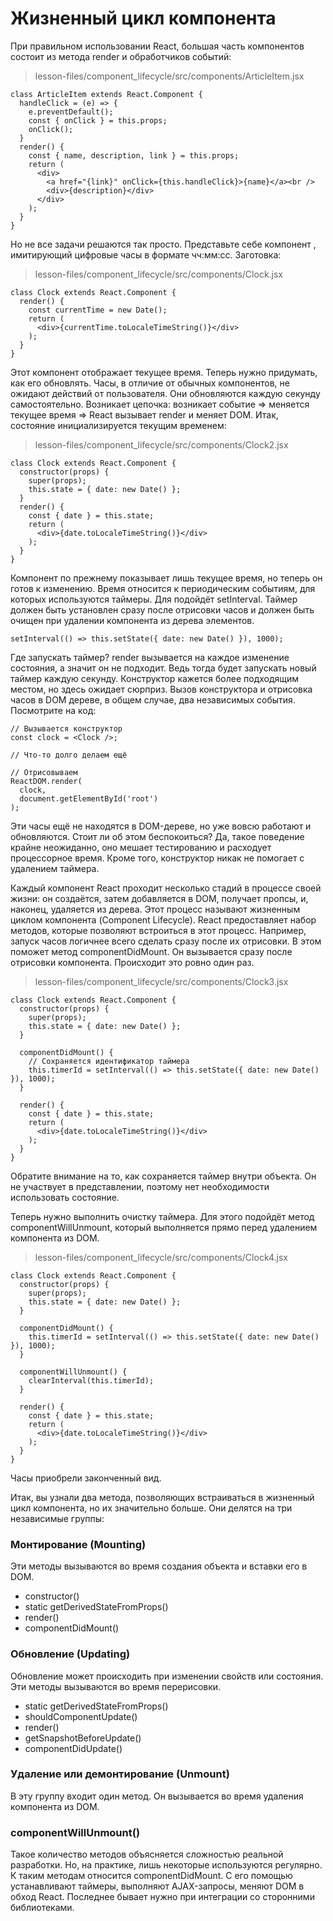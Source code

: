 # Жизненный цикл компонента

При правильном использовании React, большая часть компонентов состоит из метода
render и обработчиков событий:

> lesson-files/component_lifecycle/src/components/ArticleItem.jsx

```
class ArticleItem extends React.Component {
  handleClick = (e) => {
    e.preventDefault();
    const { onClick } = this.props;
    onClick();
  }
  render() {
    const { name, description, link } = this.props;
    return (
      <div>
        <a href="{link}" onClick={this.handleClick}>{name}</a><br />
        <div>{description}</div>
      </div>
    );
  }
}
```

Но не все задачи решаются так просто. Представьте себе компонент <Clock />, 
имитирующий цифровые часы в формате чч:мм:сс. Заготовка:

> lesson-files/component_lifecycle/src/components/Clock.jsx
```
class Clock extends React.Component {
  render() {
    const currentTime = new Date();
    return (
      <div>{currentTime.toLocaleTimeString()}</div>
    );
  }
}
```

Этот компонент отображает текущее время. Теперь нужно придумать, как его обновлять. 
Часы, в отличие от обычных компонентов, не ожидают действий от пользователя. Они 
обновляются каждую секунду самостоятельно. Возникает цепочка: возникает событие =>
меняется текущее время => React вызывает render и меняет DOM. Итак, состояние 
инициализируется текущим временем:

> lesson-files/component_lifecycle/src/components/Clock2.jsx

```
class Clock extends React.Component {
  constructor(props) {
    super(props);
    this.state = { date: new Date() };
  }
  render() {
    const { date } = this.state;
    return (
      <div>{date.toLocaleTimeString()}</div>
    );
  }
}
```

Компонент по прежнему показывает лишь текущее время, но теперь он готов к изменению. 
Время относится к периодическим событиям, для которых используются таймеры. Для
<Clock /> подойдёт setInterval. Таймер должен быть установлен сразу после отрисовки 
часов и должен быть очищен при удалении компонента из дерева элементов.

```
setInterval(() => this.setState({ date: new Date() }), 1000);
```
Где запускать таймер? render вызывается на каждое изменение состояния, а значит он не
подходит. Ведь тогда <Clock /> будет запускать новый таймер каждую секунду. Конструктор 
кажется более подходящим местом, но здесь ожидает сюрприз. Вызов конструктора и
отрисовка часов в DOM дереве, в общем случае, два независимых события. Посмотрите на
код:

```
// Вызывается конструктор
const clock = <Clock />;

// Что-то долго делаем ещё

// Отрисовываем
ReactDOM.render(
  clock,
  document.getElementById('root')
);
```

Эти часы ещё не находятся в DOM-дереве, но уже вовсю работают и обновляются. Стоит ли
об этом беспокоиться? Да, такое поведение крайне неожиданно, оно мешает тестированию
и расходует процессорное время. Кроме того, конструктор никак не помогает с удалением 
таймера.

Каждый компонент React проходит несколько стадий в процессе своей жизни: он создаётся,
затем добавляется в DOM, получает пропсы, и, наконец, удаляется из дерева. Этот
процесс называют жизненным циклом компонента (Component Lifecycle). React предоставляет
набор методов, которые позволяют встроиться в этот процесс. Например, запуск часов
логичнее всего сделать сразу после их отрисовки. В этом поможет метод componentDidMount.
Он вызывается сразу после отрисовки компонента. Происходит это ровно один раз.

> lesson-files/component_lifecycle/src/components/Clock3.jsx

```
class Clock extends React.Component {
  constructor(props) {
    super(props);
    this.state = { date: new Date() };
  }

  componentDidMount() {
    // Сохраняется идентификатор таймера
    this.timerId = setInterval(() => this.setState({ date: new Date() }), 1000);
  }

  render() {
    const { date } = this.state;
    return (
      <div>{date.toLocaleTimeString()}</div>
    );
  }
}
```

Обратите внимание на то, как сохраняется таймер внутри объекта. Он не участвует в 
представлении, поэтому нет необходимости использовать состояние.

Теперь нужно выполнить очистку таймера. Для этого подойдёт метод componentWillUnmount,
который выполняется прямо перед удалением компонента из DOM.

> lesson-files/component_lifecycle/src/components/Clock4.jsx

```
class Clock extends React.Component {
  constructor(props) {
    super(props);
    this.state = { date: new Date() };
  }

  componentDidMount() {
    this.timerId = setInterval(() => this.setState({ date: new Date() }), 1000);
  }

  componentWillUnmount() {
    clearInterval(this.timerId);
  }

  render() {
    const { date } = this.state;
    return (
      <div>{date.toLocaleTimeString()}</div>
    );
  }
}
```

Часы приобрели законченный вид.

Итак, вы узнали два метода, позволяющих встраиваться в жизненный цикл компонента,
но их значительно больше. Они делятся на три независимые группы:

### Монтирование (Mounting)

Эти методы вызываются во время создания объекта и вставки его в DOM.

- constructor()
- static getDerivedStateFromProps()
- render()
- componentDidMount()

### Обновление (Updating)

Обновление может происходить при изменении свойств или состояния. Эти методы 
вызываются во время перерисовки.

- static getDerivedStateFromProps()
- shouldComponentUpdate()
- render()
- getSnapshotBeforeUpdate()
- componentDidUpdate()

### Удаление или демонтирование (Unmount)

В эту группу входит один метод. Он вызывается во время удаления компонента из DOM.

### componentWillUnmount()

Такое количество методов объясняется сложностью реальной разработки. Но, на практике, 
лишь некоторые используются регулярно. К таким методам относится componentDidMount.
С его помощью устанавливают таймеры, выполняют AJAX-запросы, меняют DOM в обход 
React. Последнее бывает нужно при интеграции со сторонними библиотеками.


